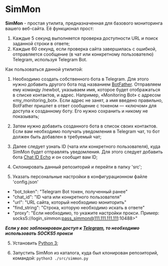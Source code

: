 # SimMon

**SimMon** - простая утилита, предназначенная для базового мониторинга вашего веб-сайта. Её функционал прост:

1) Каждые 5 секунд выполняется проверка доступности URL и поиск заданной строки в ответе;
2) Каждые 60 секунд, если проверка сайта завершилась с ошибкой, отправляется сообщение (в чат или конкретному пользователю) Telegram, используя Telegram Bot.

Как пользоваться данной утилитой:

1) Необходимо создать собственного бота в Telegram. Для этого нужно добавить другого бота под названием [BotFather](http://telegram.me/BotFather). Отправляем ему команду /newbot, указываем имя, которое будет отображаться в списке контактов, и адрес. Например, «Monitoring Bot» с адресом «my_monitoring_bot». Если адрес не занят, а имя введено правильно, BotFather пришлет в ответ сообщение с токеном — «ключом» для доступа к созданному боту. Его нужно сохранить и никому не показывать;

2) Затем нужно добавить созданного бота в список своих контактов. Если вам необходимо получать уведомления в Telegram чат, то бот должен быть добавлен в требуемый чат;

3) Далее следует узнать ID (чата или конкретного пользователя), куда SimMon будет отправлять уведомления. Для этого следует добавить бота [Chat ID Echo](https://t.me/chatid_echo_bot) и он сообщит вам ID;

3) Склонировать данный репозиторий и перейти в папку 'src';

4) Указать персональные настройки в конфигурационном файле 'config.json'

- "bot_token": "Telegram Bot токен, полученный ранее"
- "chat_id": "ID чата или конкретного пользователя"
- "url": "URL сайта, который необходимо мониторить"
- "find_string": "Строка, которую необходимо искать в ответе"
- "proxy": "Если необходимо, то укажите настройки прокси. Пример: socks5://login_simmon:pass_simmon@111.111.111.111:10488>"

***Если у вас заблокирован доступ к [Telegram](https://telegram.com), то необходимо использовать SOCKS5 прокси***

5) Установить [Python 3](https://www.python.org/downloads/);

6) Запустить SimMon из каталога, куда был клонирован репозиторий, командой: `python3 ./src/simmon.py`
